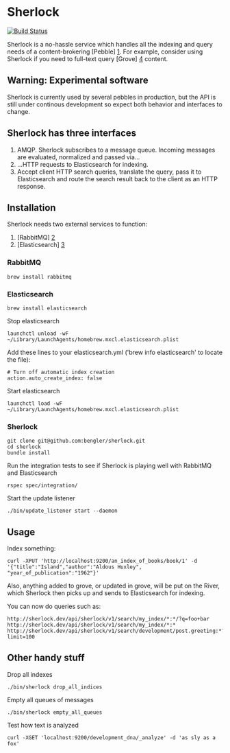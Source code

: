 # Sherlock

[![Build Status](https://semaphoreapp.com/api/v1/projects/ef5dcc4d6e420430033d8928194536f7784316e1/28278/badge.png)](https://semaphoreapp.com/projects/1579/branches/28278)

Sherlock is a no-hassle service which handles all the indexing and query needs of a content-brokering [Pebble] [1]. For example, consider using Sherlock if you need to full-text query [Grove] [4] content.

## Warning: Experimental software

Sherlock is currently used by several pebbles in production, but the API is still under continous development so expect both behavior and interfaces to change.

## Sherlock has three interfaces

1. AMQP. Sherlock subscribes to a message queue. Incoming messages are evaluated, normalized and passed via…
2. ...HTTP requests to Elasticsearch for indexing.
3. Accept client HTTP search queries, translate the query, pass it to Elasticsearch and route the search result back to the client as an HTTP response.

## Installation

Sherlock needs two external services to function:

1. [RabbitMQ] [2]
2. [Elasticsearch] [3]

### RabbitMQ

	brew install rabbitmq

### Elasticsearch

	brew install elasticsearch

Stop elasticsearch

	launchctl unload -wF ~/Library/LaunchAgents/homebrew.mxcl.elasticsearch.plist

Add these lines to your elasticsearch.yml ('brew info elasticsearch' to locate the file):

    # Turn off automatic index creation
    action.auto_create_index: false

Start elasticsearch

	launchctl load -wF ~/Library/LaunchAgents/homebrew.mxcl.elasticsearch.plist

### Sherlock

	git clone git@github.com:bengler/sherlock.git
	cd sherlock
	bundle install

Run the integration tests to see if Sherlock is playing well with RabbitMQ and Elasticsearch

	rspec spec/integration/

Start the update listener

	./bin/update_listener start --daemon

## Usage

Index something:

	curl -XPUT 'http://localhost:9200/an_index_of_books/book/1' -d '{"title":"Island","author":"Aldous Huxley", "year_of_publication":"1962"}'

Also, anything added to grove, or updated in grove, will be put on the River, which Sherlock then picks up and sends to Elasticsearch for indexing.

You can now do queries such as:

	http://sherlock.dev/api/sherlock/v1/search/my_index/*:*/?q=foo+bar
	http://sherlock.dev/api/sherlock/v1/search/my_index/*:*
	http://sherlock.dev/api/sherlock/v1/search/development/post.greeting:*?limit=100

## Other handy stuff

Drop all indexes

	./bin/sherlock drop_all_indices

Empty all queues of messages

	./bin/sherlock empty_all_queues

Test how text is analyzed

	curl -XGET 'localhost:9200/development_dna/_analyze' -d 'as sly as a fox'

[1]:	http://pebblestack.org	"Pebblestack"

[2]:	http://rabbitmq.com		"Rabbitmq"

[3]: http://elasticsearch.org	"Elasticsearch"

[4]: https://github.com/bengler/grove	"Grove"

